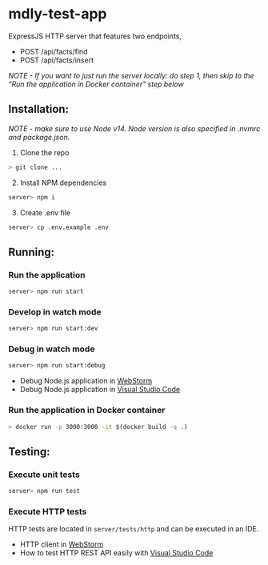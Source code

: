 # mdly-test-app
ExpressJS HTTP server that features two endpoints, 
- POST /api/facts/find
- POST /api/facts/insert

_NOTE - If you want to just run the server locally: do step 1, then skip to the "Run the application in Docker container" step below_

## Installation:
*NOTE - make sure to use Node v14. Node version is also specified in .nvmrc and package.json*.
1. Clone the repo
```bash
> git clone ...
```
2. Install NPM dependencies
```bash
server> npm i
```
3. Create .env file
```bash
server> cp .env.example .env
```

## Running:
### Run the application
```bash
server> npm run start
```

### Develop in watch mode
```bash
server> npm run start:dev
```

### Debug in watch mode
```bash
server> npm run start:debug
```
- Debug Node.js application in [WebStorm](https://www.jetbrains.com/help/webstorm/running-and-debugging-node-js.html)
- Debug Node.js application in [Visual Studio Code](https://code.visualstudio.com/docs/nodejs/nodejs-debugging)

### Run the application in Docker container
```bash
> docker run -p 3000:3000 -it $(docker build -q .)
```

## Testing:
### Execute unit tests
```bash
server> npm run test
```

### Execute HTTP tests
HTTP tests are located in `server/tests/http` and can be executed in an IDE.
- HTTP client in [WebStorm](https://www.jetbrains.com/help/webstorm/http-client-in-product-code-editor.html)
- How to test HTTP REST API easily with [Visual Studio Code](https://developers.refinitiv.com/en/article-catalog/article/how-to-test-http-rest-api-easily-with-visual-studio-code---thund)
